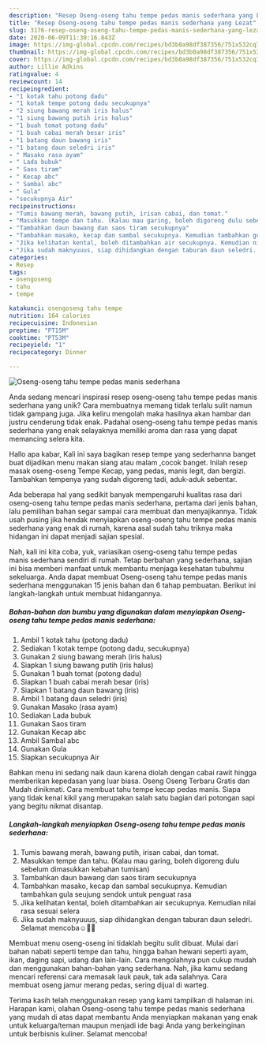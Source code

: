 ```yaml
---
description: "Resep Oseng-oseng tahu tempe pedas manis sederhana yang Lezat"
title: "Resep Oseng-oseng tahu tempe pedas manis sederhana yang Lezat"
slug: 3176-resep-oseng-oseng-tahu-tempe-pedas-manis-sederhana-yang-lezat
date: 2020-06-09T11:30:16.843Z
image: https://img-global.cpcdn.com/recipes/bd3b0a98df387356/751x532cq70/oseng-oseng-tahu-tempe-pedas-manis-sederhana-foto-resep-utama.jpg
thumbnail: https://img-global.cpcdn.com/recipes/bd3b0a98df387356/751x532cq70/oseng-oseng-tahu-tempe-pedas-manis-sederhana-foto-resep-utama.jpg
cover: https://img-global.cpcdn.com/recipes/bd3b0a98df387356/751x532cq70/oseng-oseng-tahu-tempe-pedas-manis-sederhana-foto-resep-utama.jpg
author: Lillie Adkins
ratingvalue: 4
reviewcount: 14
recipeingredient:
- "1 kotak tahu potong dadu"
- "1 kotak tempe potong dadu secukupnya"
- "2 siung bawang merah iris halus"
- "1 siung bawang putih iris halus"
- "1 buah tomat potong dadu"
- "1 buah cabai merah besar iris"
- "1 batang daun bawang iris"
- "1 batang daun seledri iris"
- " Masako rasa ayam"
- " Lada bubuk"
- " Saos tiram"
- " Kecap abc"
- " Sambal abc"
- " Gula"
- "secukupnya Air"
recipeinstructions:
- "Tumis bawang merah, bawang putih, irisan cabai, dan tomat."
- "Masukkan tempe dan tahu. (Kalau mau garing, boleh digoreng dulu sebelum dimasukkan kebahan tumisan)"
- "Tambahkan daun bawang dan saos tiram secukupnya"
- "Tambahkan masako, kecap dan sambal secukupnya. Kemudian tambahkan gula seujung sendok untuk penguat rasa"
- "Jika kelihatan kental, boleh ditambahkan air secukupnya. Kemudian nilai rasa sesuai selera"
- "Jika sudah maknyuuus, siap dihidangkan dengan taburan daun seledri. Selamat mencoba☺️🙏🏻"
categories:
- Resep
tags:
- osengoseng
- tahu
- tempe

katakunci: osengoseng tahu tempe 
nutrition: 164 calories
recipecuisine: Indonesian
preptime: "PT15M"
cooktime: "PT53M"
recipeyield: "1"
recipecategory: Dinner

---
```



![Oseng-oseng tahu tempe pedas manis sederhana](https://img-global.cpcdn.com/recipes/bd3b0a98df387356/751x532cq70/oseng-oseng-tahu-tempe-pedas-manis-sederhana-foto-resep-utama.jpg)

Anda sedang mencari inspirasi resep oseng-oseng tahu tempe pedas manis sederhana yang unik? Cara membuatnya memang tidak terlalu sulit namun tidak gampang juga. Jika keliru mengolah maka hasilnya akan hambar dan justru cenderung tidak enak. Padahal oseng-oseng tahu tempe pedas manis sederhana yang enak selayaknya memiliki aroma dan rasa yang dapat memancing selera kita.

Hallo apa kabar, Kali ini saya bagikan resep tempe yang sederhanna banget buat dijadikan menu makan siang atau malam ,cocok banget. Inilah resep masak oseng-oseng Tempe Kecap, yang pedas, manis legit, dan bergizi. Tambahkan tempenya yang sudah digoreng tadi, aduk-aduk sebentar.

Ada beberapa hal yang sedikit banyak mempengaruhi kualitas rasa dari oseng-oseng tahu tempe pedas manis sederhana, pertama dari jenis bahan, lalu pemilihan bahan segar sampai cara membuat dan menyajikannya. Tidak usah pusing jika hendak menyiapkan oseng-oseng tahu tempe pedas manis sederhana yang enak di rumah, karena asal sudah tahu triknya maka hidangan ini dapat menjadi sajian spesial.


Nah, kali ini kita coba, yuk, variasikan oseng-oseng tahu tempe pedas manis sederhana sendiri di rumah. Tetap berbahan yang sederhana, sajian ini bisa memberi manfaat untuk membantu menjaga kesehatan tubuhmu sekeluarga. Anda dapat membuat Oseng-oseng tahu tempe pedas manis sederhana menggunakan 15 jenis bahan dan 6 tahap pembuatan. Berikut ini langkah-langkah untuk membuat hidangannya.

<!--inarticleads1-->

##### Bahan-bahan dan bumbu yang digunakan dalam menyiapkan Oseng-oseng tahu tempe pedas manis sederhana:

1. Ambil 1 kotak tahu (potong dadu)
1. Sediakan 1 kotak tempe (potong dadu, secukupnya)
1. Gunakan 2 siung bawang merah (iris halus)
1. Siapkan 1 siung bawang putih (iris halus)
1. Gunakan 1 buah tomat (potong dadu)
1. Siapkan 1 buah cabai merah besar (iris)
1. Siapkan 1 batang daun bawang (iris)
1. Ambil 1 batang daun seledri (iris)
1. Gunakan  Masako (rasa ayam)
1. Sediakan  Lada bubuk
1. Gunakan  Saos tiram
1. Gunakan  Kecap abc
1. Ambil  Sambal abc
1. Gunakan  Gula
1. Siapkan secukupnya Air


Bahkan menu ini sedang naik daun karena diolah dengan cabai rawit hingga memberikan kepedasan yang luar biasa. Oseng Oseng Terbaru Gratis dan Mudah dinikmati. Cara membuat tahu tempe kecap pedas manis. Siapa yang tidak kenal kikil yang merupakan salah satu bagian dari potongan sapi yang begitu nikmat disantap. 

<!--inarticleads2-->

##### Langkah-langkah menyiapkan Oseng-oseng tahu tempe pedas manis sederhana:

1. Tumis bawang merah, bawang putih, irisan cabai, dan tomat.
1. Masukkan tempe dan tahu. (Kalau mau garing, boleh digoreng dulu sebelum dimasukkan kebahan tumisan)
1. Tambahkan daun bawang dan saos tiram secukupnya
1. Tambahkan masako, kecap dan sambal secukupnya. Kemudian tambahkan gula seujung sendok untuk penguat rasa
1. Jika kelihatan kental, boleh ditambahkan air secukupnya. Kemudian nilai rasa sesuai selera
1. Jika sudah maknyuuus, siap dihidangkan dengan taburan daun seledri. Selamat mencoba☺️🙏🏻


Membuat menu oseng-oseng ini tidaklah begitu sulit dibuat. Mulai dari bahan nabati seperti tempe dan tahu, hingga bahan hewani seperti ayam, ikan, daging sapi, udang dan lain-lain. Cara mengolahnya pun cukup mudah dan menggunakan bahan-bahan yang sederhana. Nah, jika kamu sedang mencari referensi cara memasak lauk pauk, tak ada salahnya. Cara membuat oseng jamur merang pedas, sering dijual di warteg. 

Terima kasih telah menggunakan resep yang kami tampilkan di halaman ini. Harapan kami, olahan Oseng-oseng tahu tempe pedas manis sederhana yang mudah di atas dapat membantu Anda menyiapkan makanan yang enak untuk keluarga/teman maupun menjadi ide bagi Anda yang berkeinginan untuk berbisnis kuliner. Selamat mencoba!
